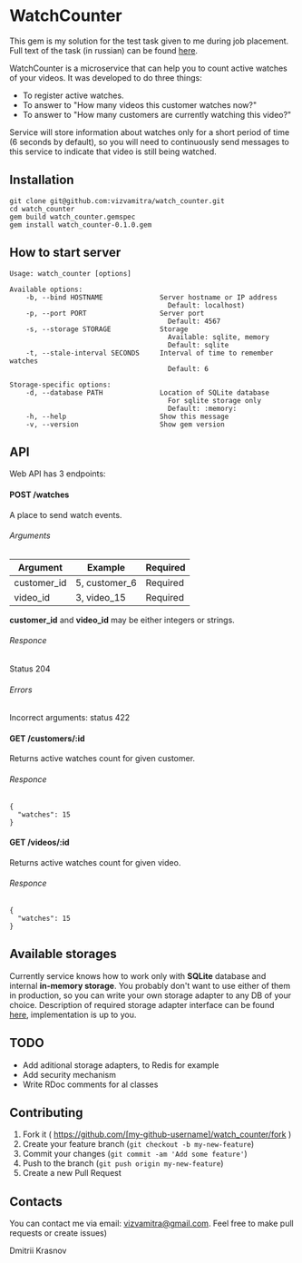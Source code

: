 # WatchCounter

This gem is my solution for the test task given to me during job placement. Full text of the task (in russian) can be found [here](wiki/task-definition).

WatchCounter is a microservice that can help you to count active watches of your videos. It was developed to do three things:

- To register active watches.
- To answer to "How many videos this customer watches now?"
- To answer to "How many customers are currently watching this video?"

Service will store information about watches only for a short period of time (6 seconds by default), so you will need to continuously send messages to this service to indicate that video is still being watched.

## Installation

    git clone git@github.com:vizvamitra/watch_counter.git
    cd watch_counter
    gem build watch_counter.gemspec
    gem install watch_counter-0.1.0.gem

## How to start server

    Usage: watch_counter [options]

    Available options:
        -b, --bind HOSTNAME              Server hostname or IP address
                                           Default: localhost)
        -p, --port PORT                  Server port
                                           Default: 4567
        -s, --storage STORAGE            Storage
                                           Available: sqlite, memory
                                           Default: sqlite
        -t, --stale-interval SECONDS     Interval of time to remember watches
                                           Default: 6

    Storage-specific options:
        -d, --database PATH              Location of SQLite database
                                           For sqlite storage only
                                           Default: :memory:
        -h, --help                       Show this message
        -v, --version                    Show gem version

## API

Web API has 3 endpoints:

#### POST /watches

A place to send watch events.

###### Arguments

|    Argument |       Example | Required |
| ----------- | ------------- | -------- |
| customer_id | 5, customer_6 | Required |
|    video_id |   3, video_15 | Required |

**customer_id** and **video_id** may be either integers or strings.

###### Responce

Status 204

###### Errors

Incorrect arguments: status 422


#### GET /customers/:id

Returns active watches count for given customer.

###### Responce

    {
      "watches": 15
    }


#### GET /videos/:id

Returns active watches count for given video.

###### Responce

    {
      "watches": 15
    }


## Available storages

Currently service knows how to work only with **SQLite** database and internal **in-memory storage**. You probably don't want to use either of them in production, so you can write your own storage adapter to any DB of your choice. Description of required storage adapter interface can be found [here](blob/master/spec/support/adapters_shared.rb), implementation is up to you.

## TODO

- Add aditional storage adapters, to Redis for example
- Add security mechanism
- Write RDoc comments for al classes


## Contributing

1. Fork it ( https://github.com/[my-github-username]/watch_counter/fork )
2. Create your feature branch (`git checkout -b my-new-feature`)
3. Commit your changes (`git commit -am 'Add some feature'`)
4. Push to the branch (`git push origin my-new-feature`)
5. Create a new Pull Request

## Contacts

You can contact me via email: <vizvamitra@gmail.com>. Feel free to make pull requests or create issues)

Dmitrii Krasnov